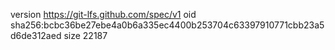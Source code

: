 version https://git-lfs.github.com/spec/v1
oid sha256:bcbc36be27ebe4a0b6a335ec4400b253704c63397910771cbb23a5d6de312aed
size 22187
